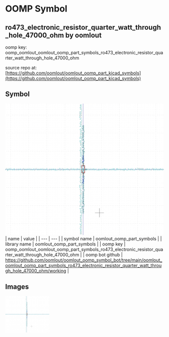 # OOMP Symbol  
## ro473_electronic_resistor_quarter_watt_through_hole_47000_ohm  by oomlout  
  
oomp key: oomp_oomlout_oomlout_oomp_part_symbols_ro473_electronic_resistor_quarter_watt_through_hole_47000_ohm  
  
source repo at: [https://github.com/oomlout/oomlout_oomp_part_kicad_symbols](https://github.com/oomlout/oomlout_oomp_part_kicad_symbols)  
## Symbol  
  
[![working.png](working_600.png)](working.png)  
| name | value | 
| --- | --- | 
| symbol name | oomlout_oomp_part_symbols | 
| library name | oomlout_oomp_part_symbols | 
| oomp key | oomp_oomlout_oomlout_oomp_part_symbols_ro473_electronic_resistor_quarter_watt_through_hole_47000_ohm | 
| oomp bot github | https://github.com/oomlout/oomlout_oomp_symbol_bot/tree/main/oomlout_oomlout_oomp_part_symbols_ro473_electronic_resistor_quarter_watt_through_hole_47000_ohm/working | 
## Images  
  
[![working.png](working_140.png)](working.png)  
